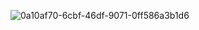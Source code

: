 

<!--
**Ziyoda1988/Ziyoda1988** is a ✨ _special_ ✨ repository because its `README.md` (this file) appears on your GitHub profile.

Here are some ideas to get you started:

- 🔭 I’m currently working on ...
- 🌱 I’m currently learning ...
- 👯 I’m looking to collaborate on ...
- 🤔 I’m looking for help with ...
- 💬 Ask me about ...
- 📫 How to reach me: ...
- 😄 Pronouns: ...
- ⚡ Fun fact: ...
-->
![0a10af70-6cbf-46df-9071-0ff586a3b1d6](https://user-images.githubusercontent.com/121525223/220755148-4b566478-73be-4193-be40-5cb38c05d997.gif)   
